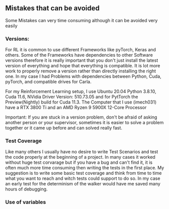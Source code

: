 ## Mistakes that can be avoided
Some Mistakes can very time consuming although it can be avoided very easily
### Versions:
For RL it is common to use different Frameworks like pyTorch, Keras and others. Some of the Frameworks have dependencies to other Software versions therefore it is really important that you don't just install the latest version of everything and hope that everything is compatible. 
It is lot more work to properly remove a version rather than directly installing the right one. 
In my case I had Problems with dependencies between Python, Cuda, pyTorch, and compatible drives for Carla. 

For my Reinforcement Learning setup, I use Ubuntu 20.04 Python 3.8.10, Cuda 11.6, NVidia Driver Version: 510.73.05 and for PytTorch the Preview(Nightly) build for Cuda 11.3.
The Computer that I use (imech031) have a RTX 3800 Ti and an AMD Ryzen 9 5900X 12-Core Processor

Important: If you are stuck in a version problem, don't be afraid of asking another person or your supervisor, sometimes it is easier to solve a problem together or it came up before and can solved really fast. 


### Test Coverage 
Like many others I usually have no desire to write Test Scenarios and test the code properly at the beginning of a project. In many cases it worked without huge test corvarage but if you have a bug and can't find it, it is often much more time consuming then writing the tests in the first place. 
My suggestion is to write some basic test coverage and think from time to time what you want to reach and witch tests could support to do so. 
In my case an early test for the determinism of the walker would have me saved many hours of debugging. 

### Use of variables

